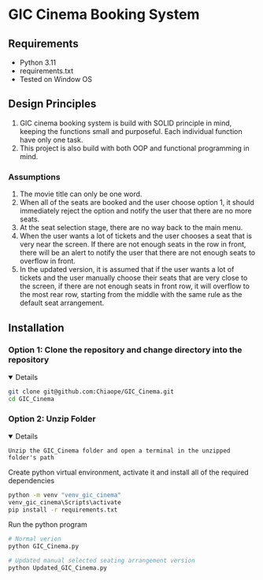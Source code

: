 # GIC Cinema Booking System

## Requirements

- Python 3.11
- requirements.txt
- Tested on Window OS

## Design Principles
1. GIC cinema booking system is build with SOLID principle in mind, keeping the functions small and purposeful.
Each individual function have only one task.
2. This project is also build with both OOP and functional programming in mind. 

### Assumptions
1. The movie title can only be one word.
2. When all of the seats are booked and the user choose option 1, it should immediately reject the option and notify the user that there are no more seats.
3. At the seat selection stage, there are no way back to the main menu.
4. When the user wants a lot of tickets and the user chooses a seat that is very near the screen. If there are not enough seats in the row in front, there will be an alert to notify the user that there are not enough seats to overflow in front.
5. In the updated version, it is assumed that if the user wants a lot of tickets and the user manually choose their seats that are very close to the screen, if there are not enough seats in front row, it will overflow to the most rear row, starting from the middle with the same rule as the default seat arrangement.

## Installation
### Option 1: Clone the repository and change directory into the repository
<details open>

```bash
git clone git@github.com:Chiaope/GIC_Cinema.git
cd GIC_Cinema
```
</details>

### Option 2: Unzip Folder
<details open>

```
Unzip the GIC_Cinema folder and open a terminal in the unzipped folder's path
```
</details>


Create python virtual environment, activate it and install all of the required dependencies

```bash
python -m venv "venv_gic_cinema"
venv_gic_cinema\Scripts\activate
pip install -r requirements.txt
```

Run the python program
```bash
# Normal verion
python GIC_Cinema.py

# Updated manual selected seating arrangement version
python Updated_GIC_Cinema.py
```